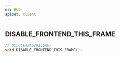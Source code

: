 ```yaml
---
ns: HUD
apiset: client
---
```

## DISABLE_FRONTEND_THIS_FRAME

```c
// 0x56CE42A528156A67
void DISABLE_FRONTEND_THIS_FRAME();
```





